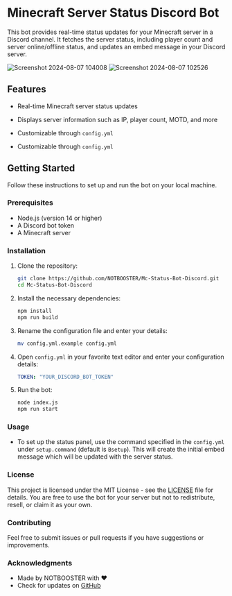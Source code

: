 # Minecraft Server Status Discord Bot

This bot provides real-time status updates for your Minecraft server in a Discord channel. It fetches the server status, including player count and server online/offline status, and updates an embed message in your Discord server.


![Screenshot 2024-08-07 104008](https://github.com/user-attachments/assets/6cfcb3c9-8879-422d-9ca1-dc3169ed9115)
![Screenshot 2024-08-07 102526](https://github.com/user-attachments/assets/b815690f-dbc3-44d6-acb4-46a18fa68313) 



## Features

- Real-time Minecraft server status updates
- Displays server information such as IP, player count, MOTD, and more

- Customizable through `config.yml`
- Customizable through `config.yml`

## Getting Started

Follow these instructions to set up and run the bot on your local machine.

### Prerequisites

- Node.js (version 14 or higher)
- A Discord bot token
- A Minecraft server

### Installation

1. Clone the repository:

   ```sh
   git clone https://github.com/NOTBOOSTER/Mc-Status-Bot-Discord.git
   cd Mc-Status-Bot-Discord
   ```
   
2. Install the necessary dependencies:
   ```sh
   npm install
   npm run build
   ```

4. Rename the configuration file and enter your details:

   ```sh
   mv config.yml.example config.yml
   ```

5. Open `config.yml` in your favorite text editor and enter your configuration details:

   ```yaml
   TOKEN: "YOUR_DISCORD_BOT_TOKEN"
   ```

6. Run the bot:

   ```sh
   node index.js
   npm run start
   ```

### Usage

- To set up the status panel, use the command specified in the `config.yml` under `setup.command` (default is `Bsetup`). This will create the initial embed message which will be updated with the server status.

### License

This project is licensed under the MIT License - see the [LICENSE](LICENSE) file for details. You are free to use the bot for your server but not to redistribute, resell, or claim it as your own.

### Contributing

Feel free to submit issues or pull requests if you have suggestions or improvements.

### Acknowledgments

- Made by NOTBOOSTER with ❤️
- Check for updates on [GitHub](https://github.com/NOTBOOSTER/Mc-Status-Bot-Discord)
